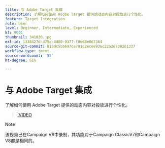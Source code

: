 ```yaml
---
title: 与 Adobe Target 集成
description: 了解如何使用 Adobe Target 提供的动态内容对投放进行个性化。
feature: Target Integration
role: User
level: Beginner, Intermediate, Experienced
kt: 9601
thumbnail: 341030.jpg
exl-id: 1338427d-d75e-4480-9377-f8e68e067364
source-git-commit: 818dc5bb697ce70182ecee936c22a26730201337
workflow-type: tm+mt
source-wordcount: '55'
ht-degree: 61%

---
```


# 与 Adobe Target 集成

了解如何使用 Adobe Target 提供的动态内容对投放进行个性化。

>[!VIDEO](https://video.tv.adobe.com/v/341030?quality=12&learn=on)

>[!NOTE]
> 该视频已在Campaign V8中录制，其功能对于Campaign ClassicV7和Campaign V8都是相同的。
